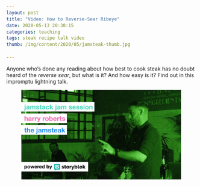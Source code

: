 ```yaml
---
layout: post
title: "Video: How to Reverse-Sear Ribeye"
date: 2020-05-13 20:30:15
categories: teaching
tags: steak recipe talk video
thumb: /img/content/2020/05/jamsteak-thumb.jpg

---
```


Anyone who’s done any reading about how best to cook steak has no doubt heard of
the _reverse sear_, but what is it? And how easy is it? Find out in this
impromptu lightning talk.

<!--more-->

<figure>
  <img src="/img/content/2020/05/jamsteak-main.jpg" alt="">
  <figcaption></figcaption>
</figure>
